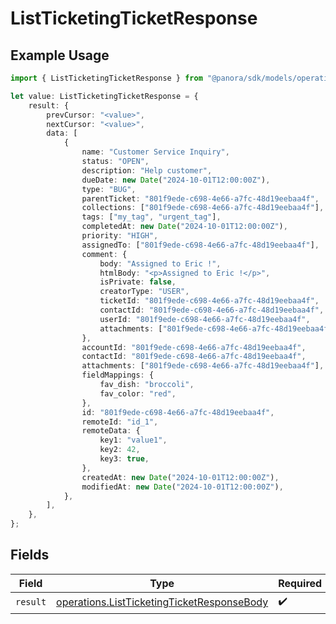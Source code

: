 # ListTicketingTicketResponse

## Example Usage

```typescript
import { ListTicketingTicketResponse } from "@panora/sdk/models/operations";

let value: ListTicketingTicketResponse = {
    result: {
        prevCursor: "<value>",
        nextCursor: "<value>",
        data: [
            {
                name: "Customer Service Inquiry",
                status: "OPEN",
                description: "Help customer",
                dueDate: new Date("2024-10-01T12:00:00Z"),
                type: "BUG",
                parentTicket: "801f9ede-c698-4e66-a7fc-48d19eebaa4f",
                collections: ["801f9ede-c698-4e66-a7fc-48d19eebaa4f"],
                tags: ["my_tag", "urgent_tag"],
                completedAt: new Date("2024-10-01T12:00:00Z"),
                priority: "HIGH",
                assignedTo: ["801f9ede-c698-4e66-a7fc-48d19eebaa4f"],
                comment: {
                    body: "Assigned to Eric !",
                    htmlBody: "<p>Assigned to Eric !</p>",
                    isPrivate: false,
                    creatorType: "USER",
                    ticketId: "801f9ede-c698-4e66-a7fc-48d19eebaa4f",
                    contactId: "801f9ede-c698-4e66-a7fc-48d19eebaa4f",
                    userId: "801f9ede-c698-4e66-a7fc-48d19eebaa4f",
                    attachments: ["801f9ede-c698-4e66-a7fc-48d19eebaa4f"],
                },
                accountId: "801f9ede-c698-4e66-a7fc-48d19eebaa4f",
                contactId: "801f9ede-c698-4e66-a7fc-48d19eebaa4f",
                attachments: ["801f9ede-c698-4e66-a7fc-48d19eebaa4f"],
                fieldMappings: {
                    fav_dish: "broccoli",
                    fav_color: "red",
                },
                id: "801f9ede-c698-4e66-a7fc-48d19eebaa4f",
                remoteId: "id_1",
                remoteData: {
                    key1: "value1",
                    key2: 42,
                    key3: true,
                },
                createdAt: new Date("2024-10-01T12:00:00Z"),
                modifiedAt: new Date("2024-10-01T12:00:00Z"),
            },
        ],
    },
};
```

## Fields

| Field                                                                                                    | Type                                                                                                     | Required                                                                                                 | Description                                                                                              |
| -------------------------------------------------------------------------------------------------------- | -------------------------------------------------------------------------------------------------------- | -------------------------------------------------------------------------------------------------------- | -------------------------------------------------------------------------------------------------------- |
| `result`                                                                                                 | [operations.ListTicketingTicketResponseBody](../../models/operations/listticketingticketresponsebody.md) | :heavy_check_mark:                                                                                       | N/A                                                                                                      |